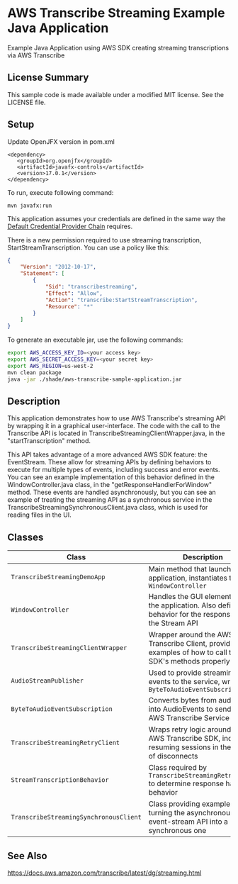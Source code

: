 # AWS Transcribe Streaming Example Java Application 

Example Java Application using AWS SDK creating streaming transcriptions via AWS Transcribe

## License Summary

This sample code is made available under a modified MIT license. See the LICENSE file.

## Setup
Update OpenJFX version in pom.xml
```
<dependency>
   <groupId>org.openjfx</groupId>
   <artifactId>javafx-controls</artifactId>
   <version>17.0.1</version>
</dependency>
```

To run, execute following command:
```
mvn javafx:run
```

This application assumes your credentials are defined in the same way the [Default Credential Provider Chain](https://docs.aws.amazon.com/sdk-for-java/v1/developer-guide/credentials.html#credentials-default)
requires.

There is a new permission required to use streaming transcription, StartStreamTranscription. You can use a policy like this:

```json
{
    "Version": "2012-10-17",
    "Statement": [
        {
            "Sid": "transcribestreaming",
            "Effect": "Allow",
            "Action": "transcribe:StartStreamTranscription",
            "Resource": "*"
        }
    ]
}
```

To generate an executable jar, use the following commands:
```bash
export AWS_ACCESS_KEY_ID=<your access key>
export AWS_SECRET_ACCESS_KEY=<your secret key>
export AWS_REGION=us-west-2
mvn clean package
java -jar ./shade/aws-transcribe-sample-application.jar
```

## Description

This application demonstrates how to use AWS Transcribe's streaming API by wrapping it in a graphical user-interface. 
The code with the call to the Transcribe API is located in TranscribeStreamingClientWrapper.java, in the 
"startTranscription" method.

This API takes advantage of a more advanced AWS SDK feature: the EventStream. These allow for streaming APIs by defining
behaviors to execute for multiple types of events, including success and error events. You can see an example 
implementation of this behavior defined in the WindowController.java class, in the "getResponseHandlerForWindow" method.
These events are handled asynchronously, but you can see an example of treating the streaming API as a synchronous 
service in the TranscribeStreamingSynchronousClient.java class, which is used for reading files in the UI.

## Classes

|Class|Description|
|---|---|
| `TranscribeStreamingDemoApp` | Main method that launches the application, instantiates the `WindowController` |
| `WindowController` | Handles the GUI elements for the application. Also defines the behavior for the responses from the Stream API |
| `TranscribeStreamingClientWrapper` | Wrapper around the AWS SDK Transcribe Client, provides examples of how to call the SDK's methods properly |
| `AudioStreamPublisher` | Used to provide streaming events to the service, wraps `ByteToAudioEventSubscription` |
| `ByteToAudioEventSubscription` | Converts bytes from audio input into AudioEvents to send to the AWS Transcribe Service |
| `TranscribeStreamingRetryClient` | Wraps retry logic around the AWS Transcribe SDK, including resuming sessions in the case of disconnects |
| `StreamTranscriptionBehavior` | Class required by `TranscribeStreamingRetryClient` to determine response handling behavior |
| `TranscribeStreamingSynchronousClient` | Class providing example of turning the asynchronous event-stream API into a synchronous one | 

## See Also
https://docs.aws.amazon.com/transcribe/latest/dg/streaming.html
